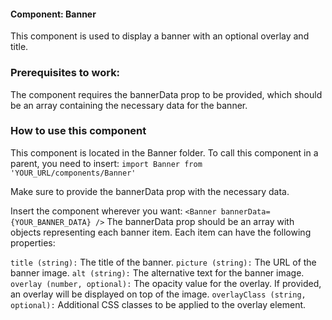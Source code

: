 #### Component: Banner
This component is used to display a banner with an optional overlay and title.

### Prerequisites to work:
The component requires the bannerData prop to be provided, which should be an array containing the necessary data for the banner.

### How to use this component
This component is located in the Banner folder.
To call this component in a parent, you need to insert:
`import Banner from 'YOUR_URL/components/Banner'`

Make sure to provide the bannerData prop with the necessary data.

Insert the component wherever you want:
`<Banner bannerData={YOUR_BANNER_DATA} />`
The bannerData prop should be an array with objects representing each banner item. Each item can have the following properties:

`title (string):` The title of the banner.
`picture (string):` The URL of the banner image.
`alt (string):` The alternative text for the banner image.
`overlay (number, optional):` The opacity value for the overlay. If provided, an overlay will be displayed on top of the image.
`overlayClass (string, optional):` Additional CSS classes to be applied to the overlay element.